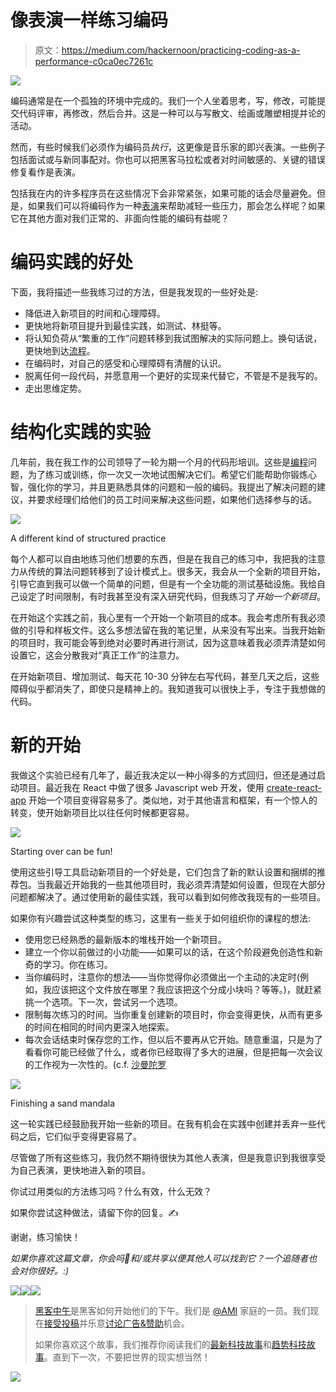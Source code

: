 # 像表演一样练习编码

> 原文：<https://medium.com/hackernoon/practicing-coding-as-a-performance-c0ca0ec7261c>

![](img/1c297b2597703d4403b1dd8c89c20873.png)

编码通常是在一个孤独的环境中完成的。我们一个人坐着思考，写，修改，可能提交代码评审，再修改，然后合并。这是一种可以与写散文、绘画或雕塑相提并论的活动。

然而，有些时候我们必须作为编码员*执行*，这更像是音乐家的即兴表演。一些例子包括面试或与新同事配对。你也可以把黑客马拉松或者对时间敏感的、关键的错误修复看作是表演。

包括我在内的许多程序员在这些情况下会非常紧张，如果可能的话会尽量避免。但是，如果我们可以将编码作为一种[表演](https://hackernoon.com/tagged/performance)来帮助减轻一些压力，那会怎么样呢？如果它在其他方面对我们正常的、非面向性能的编码有益呢？

# 编码实践的好处

下面，我将描述一些我练习过的方法，但是我发现的一些好处是:

*   降低进入新项目的时间和心理障碍。
*   更快地将新项目提升到最佳实践，如测试、林挺等。
*   将认知负荷从“繁重的工作”问题转移到我试图解决的实际问题上。换句话说，更快地到达[流程](https://en.wikipedia.org/wiki/Flow_(psychology))。
*   在编码时，对自己的感受和心理障碍有清醒的认识。
*   脱离任何一段代码，并愿意用一个更好的实现来代替它，不管是不是我写的。
*   走出思维定势。

# 结构化实践的实验

几年前，我在我工作的公司领导了一轮为期一个月的代码形培训。这些是[编程](https://hackernoon.com/tagged/programming)问题，为了练习或训练，你一次又一次地试图解决它们。希望它们能帮助你锻炼心智，强化你的学习，并且更熟悉具体的问题和一般的编码。我提出了解决问题的建议，并要求经理们给他们的员工时间来解决这些问题，如果他们选择参与的话。

![](img/08dcf22c2d2a459f4833d34956ae462e.png)

A different kind of structured practice

每个人都可以自由地练习他们想要的东西，但是在我自己的练习中，我把我的注意力从传统的算法问题转移到了设计模式上。很多天，我会从一个全新的项目开始，引导它直到我可以做一个简单的问题，但是有一个全功能的测试基础设施。我给自己设定了时间限制，有时我甚至没有深入研究代码，但我练习了*开始一个新项目*。

在开始这个实践之前，我心里有一个开始一个新项目的成本。我会考虑所有我必须做的引导和样板文件。这么多想法留在我的笔记里，从来没有写出来。当我开始新的项目时，我可能会等到绝对必要时再进行测试，因为这意味着我必须弄清楚如何设置它，这会分散我对“真正工作”的注意力。

在开始新项目、增加测试、每天花 10-30 分钟左右写代码，甚至几天之后，这些障碍似乎都消失了，即使只是精神上的。我知道我可以很快上手，专注于我想做的代码。

# 新的开始

我做这个实验已经有几年了，最近我决定以一种小得多的方式回归，但还是通过启动项目。最近我在 React 中做了很多 Javascript web 开发，使用 [create-react-app](https://github.com/facebookincubator/create-react-app) 开始一个项目变得容易多了。类似地，对于其他语言和框架，有一个惊人的转变，使开始新项目比以往任何时候都更容易。

![](img/66920b35ece3ec5df570d91501440896.png)

Starting over can be fun!

使用这些引导工具启动新项目的一个好处是，它们包含了新的默认设置和捆绑的推荐包。当我最近开始我的一些其他项目时，我必须弄清楚如何设置，但现在大部分问题都解决了。通过使用新的最佳实践，我可以看到如何修改我现有的一些项目。

如果你有兴趣尝试这种类型的练习，这里有一些关于如何组织你的课程的想法:

*   使用您已经熟悉的最新版本的堆栈开始一个新项目。
*   建立一个你以前做过的小功能——如果可以的话，在这个阶段避免创造性和新奇的学习。你在练习。
*   当你编码时，注意你的想法——当你觉得你必须做出一个主动的决定时(例如，我应该把这个文件放在哪里？我应该把这个分成小块吗？等等。)，就赶紧挑一个选项。下一次，尝试另一个选项。
*   限制每次练习的时间。当你重复创建新的项目时，你会变得更快，从而有更多的时间在相同的时间内更深入地探索。
*   每次会话结束时保存您的工作，但以后不要再从它开始。随意重温，只是为了看看你可能已经做了什么，或者你已经取得了多大的进展，但是把每一次会议的工作视为一次性的。(c.f. [沙曼陀罗](https://en.wikipedia.org/wiki/Sand_mandala)

![](img/6e16170ac6e2d4594717c82b5e3aabe3.png)

Finishing a sand mandala

这一轮实践已经鼓励我开始一些新的项目。在我有机会在实践中创建并丢弃一些代码之后，它们似乎变得更容易了。

尽管做了所有这些练习，我仍然不期待很快为其他人表演，但是我意识到我很享受为自己表演，更快地进入新的项目。

你试过用类似的方法练习吗？什么有效，什么无效？

如果你尝试这种做法，请留下你的回复。✍️

谢谢，练习愉快！

*如果你喜欢这篇文章，你会吗💚和/或共享以便其他人可以找到它？一个追随者也会对你很好。:)*

[![](img/50ef4044ecd4e250b5d50f368b775d38.png)](http://bit.ly/HackernoonFB)[![](img/979d9a46439d5aebbdcdca574e21dc81.png)](https://goo.gl/k7XYbx)[![](img/2930ba6bd2c12218fdbbf7e02c8746ff.png)](https://goo.gl/4ofytp)

> [黑客中午](http://bit.ly/Hackernoon)是黑客如何开始他们的下午。我们是 [@AMI](http://bit.ly/atAMIatAMI) 家庭的一员。我们现在[接受投稿](http://bit.ly/hackernoonsubmission)并乐意[讨论广告&赞助](mailto:partners@amipublications.com)机会。
> 
> 如果你喜欢这个故事，我们推荐你阅读我们的[最新科技故事](http://bit.ly/hackernoonlatestt)和[趋势科技故事](https://hackernoon.com/trending)。直到下一次，不要把世界的现实想当然！

![](img/be0ca55ba73a573dce11effb2ee80d56.png)